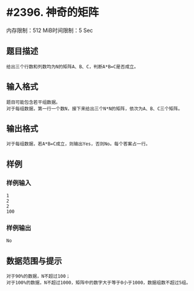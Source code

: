 # #2396. 神奇的矩阵

内存限制：512 MiB时间限制：5 Sec

## 题目描述

    给出三个行数和列数均为N的矩阵A、B、C，判断A*B=C是否成立。

## 输入格式


    题目可能包含若干组数据。
    对于每组数据，第一行一个数N，接下来给出三个N*N的矩阵，依次为A、B、C三个矩阵。

## 输出格式

    对于每组数据，若A*B=C成立，则输出Yes，否则No。每个答案占一行。

## 样例

### 样例输入

    
    1
    2
    2
    100
    
    

### 样例输出

    
    No
    
    

## 数据范围与提示

    对于90%的数据，N不超过100；
    对于100%的数据，N不超过1000，矩阵中的数字大于等于0小于1000，数据组数不超过5组。

